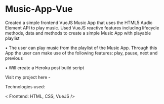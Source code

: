 # Music-App-Vue

Created a simple frontend VueJS Music App that uses the HTML5 Audio Element API to play music. Used VueJS reactive features including lifecycle methods, data and methods to create a simple Music App with playable playlist

• The user can play music from the playlist of the Music App. Through this App the user can make use of the following features: play, pause, next and previous

• Will create a Heroku post build script

Visit my project here - 

Technologies used:

< Frontend: HTML, CSS, VueJS />
